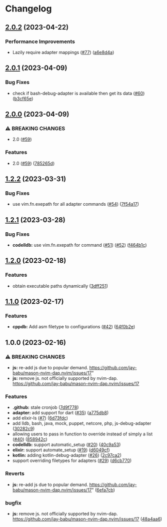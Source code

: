 # Changelog

## [2.0.2](https://github.com/jay-babu/mason-nvim-dap.nvim/compare/v2.0.1...v2.0.2) (2023-04-22)


### Performance Improvements

* Lazily require adapter mappings ([#77](https://github.com/jay-babu/mason-nvim-dap.nvim/issues/77)) ([a6e8d4a](https://github.com/jay-babu/mason-nvim-dap.nvim/commit/a6e8d4ade0810cc0b9a250d59d8db088c3f0da5b))

## [2.0.1](https://github.com/jay-babu/mason-nvim-dap.nvim/compare/v2.0.0...v2.0.1) (2023-04-09)


### Bug Fixes

* check if bash-debug-adapter is available then get its data ([#60](https://github.com/jay-babu/mason-nvim-dap.nvim/issues/60)) ([b3cf65e](https://github.com/jay-babu/mason-nvim-dap.nvim/commit/b3cf65e354986775279d41486748a7a35e6965af))

## [2.0.0](https://github.com/jay-babu/mason-nvim-dap.nvim/compare/v1.2.2...v2.0.0) (2023-04-09)


### ⚠ BREAKING CHANGES

* 2.0 ([#59](https://github.com/jay-babu/mason-nvim-dap.nvim/issues/59))

### Features

* 2.0 ([#59](https://github.com/jay-babu/mason-nvim-dap.nvim/issues/59)) ([785265d](https://github.com/jay-babu/mason-nvim-dap.nvim/commit/785265d9c92f7ce951bd6fe6e9675360fd3e86f8))

## [1.2.2](https://github.com/jay-babu/mason-nvim-dap.nvim/compare/v1.2.1...v1.2.2) (2023-03-31)


### Bug Fixes

* use vim.fn.exepath for all adapter commands ([#54](https://github.com/jay-babu/mason-nvim-dap.nvim/issues/54)) ([7f54a17](https://github.com/jay-babu/mason-nvim-dap.nvim/commit/7f54a17954e58a587b465bb6f42fa6144dd4b69d))

## [1.2.1](https://github.com/jay-babu/mason-nvim-dap.nvim/compare/v1.2.0...v1.2.1) (2023-03-28)


### Bug Fixes

* **codelldb:** use vim.fn.exepath for command ([#51](https://github.com/jay-babu/mason-nvim-dap.nvim/issues/51)) ([#52](https://github.com/jay-babu/mason-nvim-dap.nvim/issues/52)) ([f464b1c](https://github.com/jay-babu/mason-nvim-dap.nvim/commit/f464b1cd69f4a3db21910d85a94f3181f39c6ab4))

## [1.2.0](https://github.com/jay-babu/mason-nvim-dap.nvim/compare/v1.1.0...v1.2.0) (2023-02-18)


### Features

* obtain executable paths dynamically ([3dff251](https://github.com/jay-babu/mason-nvim-dap.nvim/commit/3dff2516884888acc1e005b9f53116cd89c1f30b))

## [1.1.0](https://github.com/jay-babu/mason-nvim-dap.nvim/compare/v1.0.0...v1.1.0) (2023-02-17)


### Features

* **cppdb:** Add asm filetype to configurations ([#42](https://github.com/jay-babu/mason-nvim-dap.nvim/issues/42)) ([64f0b2e](https://github.com/jay-babu/mason-nvim-dap.nvim/commit/64f0b2e9799fd0a6c635fbbf1d0e9ab4791a28a8))

## 1.0.0 (2023-02-16)


### ⚠ BREAKING CHANGES

* **js:** re-add js due to popular demand. https://github.com/jay-babu/mason-nvim-dap.nvim/issues/17"
* **js:** remove js. not officially supported by nvim-dap. https://github.com/jay-babu/mason-nvim-dap.nvim/issues/17

### Features

* **.github:** stale cronjob ([7d9f778](https://github.com/jay-babu/mason-nvim-dap.nvim/commit/7d9f7781267d5aec86201f0a3befbc817eb509da))
* **adapter:** add support for dart ([#35](https://github.com/jay-babu/mason-nvim-dap.nvim/issues/35)) ([a775db8](https://github.com/jay-babu/mason-nvim-dap.nvim/commit/a775db8ac7c468fb05fcf67069961dba0d7feb56))
* add elixir-ls ([#7](https://github.com/jay-babu/mason-nvim-dap.nvim/issues/7)) ([6d73fdc](https://github.com/jay-babu/mason-nvim-dap.nvim/commit/6d73fdc1b355a4d04890a72e39325d9fbf0f2107))
* add lldb, bash, java, mock, puppet, netcore, php, js-debug-adapter ([30282c9](https://github.com/jay-babu/mason-nvim-dap.nvim/commit/30282c9246e6bebb1016604b7e5012ad33da9cc1))
* allowing users to pass in function to override instead of simply a list ([#40](https://github.com/jay-babu/mason-nvim-dap.nvim/issues/40)) ([858942c](https://github.com/jay-babu/mason-nvim-dap.nvim/commit/858942c3f14c71c4284b02ad754b26a3f8dcd5d4))
* **codelldb:** support automatic_setup ([#20](https://github.com/jay-babu/mason-nvim-dap.nvim/issues/20)) ([40c9a53](https://github.com/jay-babu/mason-nvim-dap.nvim/commit/40c9a53c208a2d7e008b27d994ac001fadc7a5a2))
* **elixir:** support automate_setup ([#19](https://github.com/jay-babu/mason-nvim-dap.nvim/issues/19)) ([d6049cf](https://github.com/jay-babu/mason-nvim-dap.nvim/commit/d6049cfc465bde98f0218b6d3eba99094b382cb3))
* **kotlin:** adding kotlin-debug-adapter ([#26](https://github.com/jay-babu/mason-nvim-dap.nvim/issues/26)) ([2c97ca2](https://github.com/jay-babu/mason-nvim-dap.nvim/commit/2c97ca269b8d375c6e60f1872373e692cf73bc18))
* support overriding filetypes for adapters ([#29](https://github.com/jay-babu/mason-nvim-dap.nvim/issues/29)) ([d6cb770](https://github.com/jay-babu/mason-nvim-dap.nvim/commit/d6cb770928b5cb9a6e3880d6bbb58858c1deeb18))


### Reverts

* **js:** re-add js due to popular demand. https://github.com/jay-babu/mason-nvim-dap.nvim/issues/17" ([6efa7cb](https://github.com/jay-babu/mason-nvim-dap.nvim/commit/6efa7cb71db17813bd2630bc5ed6a413c869fc0f))


### bugfix

* **js:** remove js. not officially supported by nvim-dap. https://github.com/jay-babu/mason-nvim-dap.nvim/issues/17 ([48a4aa6](https://github.com/jay-babu/mason-nvim-dap.nvim/commit/48a4aa6769c83c5bedde349e2c047dbb770f1f71))
